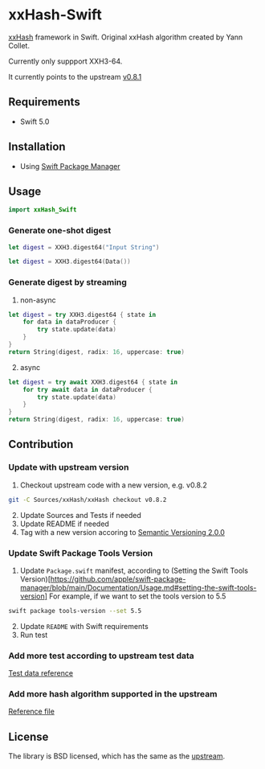 # xxHash-Swift

[xxHash](https://cyan4973.github.io/xxHash/) framework in Swift. Original xxHash algorithm created by Yann Collet.

Currently only suppport XXH3-64. 

It currently points to the upstream [v0.8.1](https://github.com/Cyan4973/xxHash/blob/v0.8.1/CHANGELOG)


## Requirements
* Swift 5.0

## Installation
* Using [Swift Package Manager](https://www.swift.org/package-manager/)

## Usage
```Swift
import xxHash_Swift
```

### Generate one-shot digest
```Swift
let digest = XXH3.digest64("Input String")

let digest = XXH3.digest64(Data())
```

### Generate digest by streaming
1. non-async
```Swift
let digest = try XXH3.digest64 { state in
    for data in dataProducer {
        try state.update(data)
    }
}
return String(digest, radix: 16, uppercase: true)
```

2. async
```Swift
let digest = try await XXH3.digest64 { state in
    for try await data in dataProducer {
        try state.update(data)
    }
}
return String(digest, radix: 16, uppercase: true)
```

## Contribution

### Update with upstream version

1. Checkout upstream code with a new version, e.g. v0.8.2
```bash
git -C Sources/xxHash/xxHash checkout v0.8.2
```

2. Update Sources and Tests if needed
3. Update README if needed
4. Tag with a new version accoring to [Semantic Versioning 2.0.0](https://semver.org/)


### Update Swift Package Tools Version
1. Update `Package.swift` manifest, according to (Setting the Swift Tools Version)[https://github.com/apple/swift-package-manager/blob/main/Documentation/Usage.md#setting-the-swift-tools-version]
For example, if we want to set the tools version to 5.5
```bash
swift package tools-version --set 5.5
```
2. Update `README` with Swift requirements
3. Run test


### Add more test according to upstream test data
[Test data reference](https://github.com/Cyan4973/xxHash/blob/v0.8.1/cli/xsum_sanity_check.c)

### Add more hash algorithm supported in the upstream
[Reference file](https://github.com/Cyan4973/xxHash/blob/v0.8.1/xxhash.h)


## License
The library is BSD licensed, which has the same as the [upstream](https://github.com/Cyan4973/xxHash/tree/dev#license).

